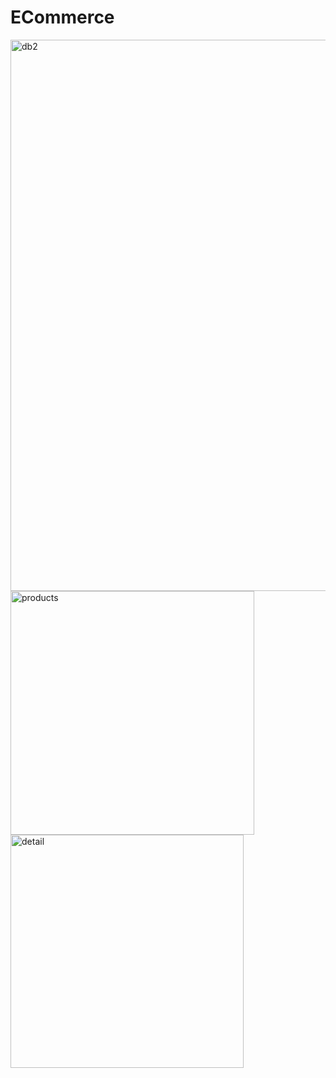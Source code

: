 # ECommerce


<img width="882" alt="db2" src="https://user-images.githubusercontent.com/20110284/111211409-6b570b80-85df-11eb-90b6-42db0f6eda8c.png">
<img width="390" alt="products" src="https://user-images.githubusercontent.com/20110284/111211243-3cd93080-85df-11eb-8fe5-8348c4a62e05.png">
<img width="373" alt="detail" src="https://user-images.githubusercontent.com/20110284/111211262-42367b00-85df-11eb-943c-b8cc5a0eeca1.png">
